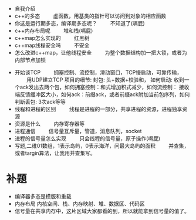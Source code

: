 - 自我介绍
- c++的多态
&emsp;&emsp; 虚函数，用基类的指针可以访问到对象的相应函数
- 你这是运行期多态，编译期多态呢？
&emsp;&emsp; 不知道了(嗝屁)
- c++内存布局呢
&emsp;&emsp; 堆和栈(嗝屁)
- c++map怎么实现的
&emsp;&emsp; 红黑树
- c++map线程安全吗
&emsp;&emsp; 不安全
- 怎么改进c++map，让他线程安全
&emsp;&emsp; 为整个数据结构加一把大锁，或者为内部节点加锁
<!---more-->
- 开始谈TCP
&emsp;&emsp; 拥塞控制、流控制，滑动窗口，TCP慢启动，可靠传输，
&emsp;&emsp; 用UDP建立TCP 项目的细节: 封包: 头+数据+校验和， 如何启动: 收到一个ack发出去两个包，如何拥塞控制：和式增加积式减少，如何流控制： 接收端反馈缓冲区大小，如何ack：前缀ack，或者前缀ack附加当前包序列，如何判断丢包: 3次ack等等
- 线程和进程的区别
&emsp;&emsp; 线程是进程的一部分，共享进程的资源，进程独享资源
- 资源是什么
&emsp;&emsp; 内存寄存器等
- 进程通信
&emsp;&emsp; 信号量互斥量，管道，消息队列，socket
- 进程的信号量怎么实现
&emsp;&emsp; 只会线程的信号量，原子操作(嗝屁)
- 写题,二维01数组，1表示岛屿，0表示海洋，问最大岛屿的面积
&emsp;&emsp; 并查集，或者targin算法，让我用并查集写。

# 补题
- 编译器多态是模版和重载
- 内存布局 内核空间、栈、内存映射、堆、数据区、代码区
- 信号量在共享内存中，这片区域大家都看的到，所以就能拿到信号量的值了。

